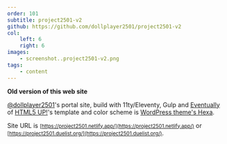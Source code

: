 ```yaml
---
order: 101
subtitle: project2501-v2
github: https://github.com/dollplayer2501/project2501-v2
col:
    left: 6
    right: 6
images:
    - screenshot..project2501-v2.png
tags:
    - content
---
```


**Old version of this web site**

[@dollplayer2501](https://github.com/dollplayer2501)'s portal site, build with 11ty/Eleventy, Gulp and [Eventually](https://html5up.net/eventually) of [HTML5 UP!](https://html5up.net/)'s template and color scheme is [WordPress theme's Hexa](https://wordpress.com/ja/theme/hexa).

Site URL is <small>[https://project2501.netlify.app/](https://project2501.netlify.app/)</small> or <small>[https://project2501.duelist.org/](https://project2501.duelist.org/)</small>.

